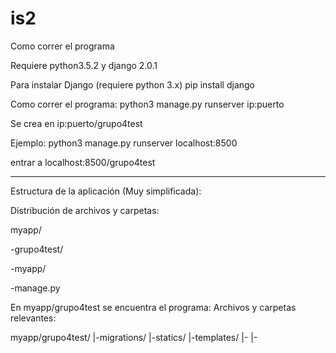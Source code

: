 # is2

Como correr el programa

Requiere python3.5.2 y django 2.0.1

Para instalar Django (requiere python 3.x)
pip install django

Como correr el programa:
python3 manage.py runserver ip:puerto

Se crea en ip:puerto/grupo4test

Ejemplo: 
python3 manage.py runserver localhost:8500

entrar a
localhost:8500/grupo4test

*********************

Estructura de la aplicación (Muy simplificada):

Distribución de archivos y carpetas:

myapp/

  -grupo4test/
  
  -myapp/
  
  -manage.py
 
En myapp/grupo4test se encuentra el programa:
Archivos y carpetas relevantes:

myapp/grupo4test/
  |-migrations/
  |-statics/
  |-templates/
  |-
  |-
  
  




